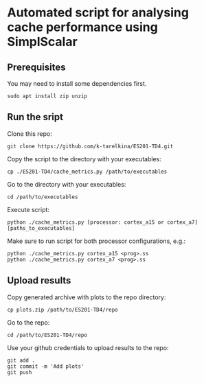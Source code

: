 # Automated script for analysing cache performance using SimplScalar

## Prerequisites

You may need to install some dependencies first.

```
sudo apt install zip unzip
```

## Run the sript

Clone this repo:

```
git clone https://github.com/k-tarelkina/ES201-TD4.git
```

Copy the script to the directory with your executables:

```
cp ./ES201-TD4/cache_metrics.py /path/to/executables
```

Go to the directory with your executables:

```
cd /path/to/executables
```

Execute script:

```
python ./cache_metrics.py [processor: cortex_a15 or cortex_a7] [paths_to_executables]
```

Make sure to run script for both processor configurations, e.g.:

```
python ./cache_metrics.py cortex_a15 <prog>.ss
python ./cache_metrics.py cortex_a7 <prog>.ss
```

## Upload results

Copy generated archive with plots to the repo directory:

```
cp plots.zip /path/to/ES201-TD4/repo
```

Go to the repo:

```
cd /path/to/ES201-TD4/repo
```

Use your github credentials to upload results to the repo:

```
git add .
git commit -m 'Add plots'
git push
```
